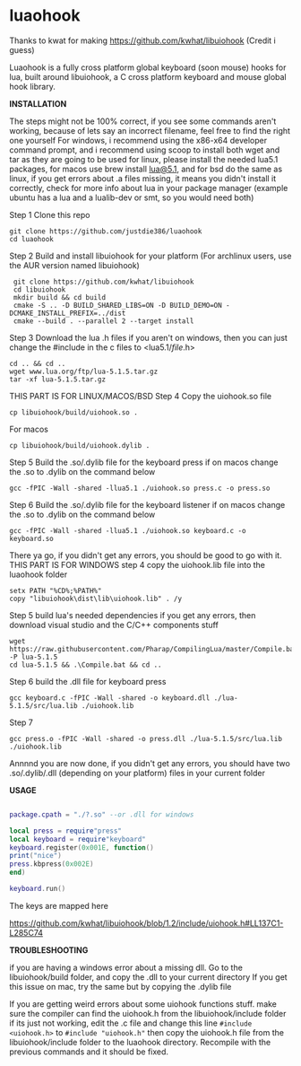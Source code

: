 # luaohook

Thanks to kwat for making https://github.com/kwhat/libuiohook (Credit i guess)

Luaohook is a fully cross platform global keyboard (soon mouse) hooks for lua, built around libuiohook, a C cross platform keyboard and mouse global hook library.

**INSTALLATION**

The steps might not be 100% correct, if you see some commands aren't working, because of lets say an incorrect filename, feel free to find the right one yourself
For windows, i recommend using the x86-x64 developer command prompt, and i recommend using scoop to install both wget and tar as they are going to be used
for linux, please install the needed lua5.1 packages, for macos use brew install lua@5.1, and for bsd do the same as linux, if you get errors about .a files missing, it means you didn't install it correctly, check for more info about lua in your package manager (example ubuntu has a lua and a lualib-dev or smt, so you would need both)

Step 1
Clone this repo
```
git clone https://github.com/justdie386/luaohook
cd luaohook
```
Step 2
Build and install libuiohook for your platform (For archlinux users, use the AUR version named libuiohook)

```
 git clone https://github.com/kwhat/libuiohook
 cd libuiohook
 mkdir build && cd build
 cmake -S .. -D BUILD_SHARED_LIBS=ON -D BUILD_DEMO=ON -DCMAKE_INSTALL_PREFIX=../dist
 cmake --build . --parallel 2 --target install  
```
Step 3
Download the lua .h files
if you aren't on windows, then you can just change the #include in the c files to <lua5.1/*file*.h>
```
cd .. && cd ..
wget www.lua.org/ftp/lua-5.1.5.tar.gz
tar -xf lua-5.1.5.tar.gz
```
THIS PART IS FOR LINUX/MACOS/BSD
Step 4
Copy the uiohook.so file

```
cp libuiohook/build/uiohook.so .
```
For macos
```
cp libuiohook/build/uiohook.dylib .
```
Step 5
Build the .so/.dylib file for the keyboard press
if on macos change the .so to .dylib on the command below

```
gcc -fPIC -Wall -shared -llua5.1 ./uiohook.so press.c -o press.so
```

Step 6
Build the .so/.dylib file for the keyboard listener
if on macos change the .so to .dylib on the command below
```
gcc -fPIC -Wall -shared -llua5.1 ./uiohook.so keyboard.c -o keyboard.so
```
There ya go, if you didn't get any errors, you should be good to go with it.
THIS PART IS FOR WINDOWS
step 4
copy the uiohook.lib file into the luaohook folder
```
setx PATH "%CD%;%PATH%"
copy "libuiohook\dist\lib\uiohook.lib" . /y
```
Step 5
build lua's needed dependencies
if you get any errors, then download visual studio and the C/C++ components stuff
```
wget https://raw.githubusercontent.com/Pharap/CompilingLua/master/Compile.bat -P lua-5.1.5
cd lua-5.1.5 && .\Compile.bat && cd ..
```

Step 6
build the .dll file for keyboard press

```
gcc keyboard.c -fPIC -Wall -shared -o keyboard.dll ./lua-5.1.5/src/lua.lib ./uiohook.lib
```
Step 7

```
gcc press.o -fPIC -Wall -shared -o press.dll ./lua-5.1.5/src/lua.lib ./uiohook.lib
```
Annnnd you are now done, if you didn't get any errors, you should have two .so/.dylib/.dll (depending on your platform) files in your current folder

**USAGE**

```lua

package.cpath = "./?.so" --or .dll for windows

local press = require"press"
local keyboard = require"keyboard"
keyboard.register(0x001E, function()
print("nice")
press.kbpress(0x002E)
end)

keyboard.run()
```

The keys are mapped here

https://github.com/kwhat/libuiohook/blob/1.2/include/uiohook.h#LL137C1-L285C74


**TROUBLESHOOTING**

if you are having a windows error about a missing dll.
Go to the libuiohook/build folder, and copy the .dll to your current directory
If you get this issue on mac, try the same but by copying the .dylib file

If you are getting weird errors about some uiohook functions stuff. 
make sure the compiler can find the uiohook.h from the libuiohook/include folder
if its just not working, edit the .c file and change this line
`#include <uiohook.h>` to `#include "uiohook.h"` then copy the uiohook.h file
from the libuiohook/include folder to the luaohook directory. Recompile with the
previous commands and it should be fixed.

